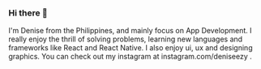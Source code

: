### Hi there 👋

I'm Denise from the Philippines, and mainly focus on App Development. I really enjoy the thrill of solving problems, learning new languages and frameworks like React and React Native. I also enjoy ui, ux and designing graphics. You can check out my instagram at instagram.com/deniseezy .
